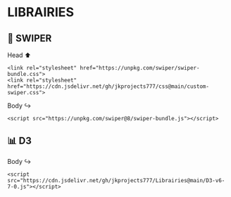 # LIBRAIRIES

## :card_index: SWIPER

Head :arrow_up:

```<link rel="stylesheet" href="https://unpkg.com/swiper/swiper-bundle.css">```<br/>
```<link rel="stylesheet" href="https://cdn.jsdelivr.net/gh/jkprojects777/css@main/custom-swiper.css">```

Body :arrow_right_hook:

```<script src="https://unpkg.com/swiper@8/swiper-bundle.js"></script>```<br/>


## :bar_chart: D3

Body :arrow_right_hook:

```<script src="https://cdn.jsdelivr.net/gh/jkprojects777/Librairies@main/D3-v6-7-0.js"></script>```<br/>

